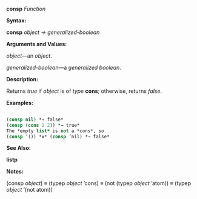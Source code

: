 **consp** *Function* 



**Syntax:** 



**consp** *object → generalized-boolean* 



**Arguments and Values:** 



*object*—an *object*. 



*generalized-boolean*—a *generalized boolean*. 







 



 



**Description:** 



Returns *true* if *object* is of *type* **cons**; otherwise, returns *false*. 



**Examples:**
```lisp
 
(consp nil) *→ false* 
(consp (cons 1 2)) *→ true* 
The *empty list* is not a *cons*, so 
(consp ’()) *≡* (consp ’nil) *→ false* 

```
**See Also:** 



**listp** 



**Notes:** 



(consp *object*) *≡* (typep *object* ’cons) *≡* (not (typep *object* ’atom)) *≡* (typep *object* ’(not atom)) 



